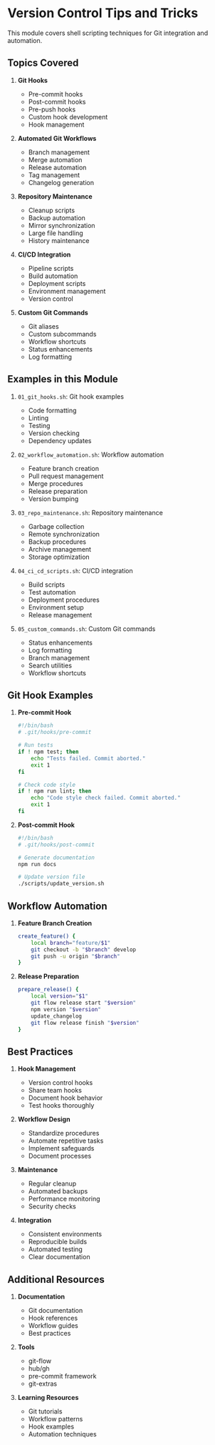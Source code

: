 # Version Control Tips and Tricks

This module covers shell scripting techniques for Git integration and automation.

## Topics Covered

1. **Git Hooks**
   - Pre-commit hooks
   - Post-commit hooks
   - Pre-push hooks
   - Custom hook development
   - Hook management

2. **Automated Git Workflows**
   - Branch management
   - Merge automation
   - Release automation
   - Tag management
   - Changelog generation

3. **Repository Maintenance**
   - Cleanup scripts
   - Backup automation
   - Mirror synchronization
   - Large file handling
   - History maintenance

4. **CI/CD Integration**
   - Pipeline scripts
   - Build automation
   - Deployment scripts
   - Environment management
   - Version control

5. **Custom Git Commands**
   - Git aliases
   - Custom subcommands
   - Workflow shortcuts
   - Status enhancements
   - Log formatting

## Examples in this Module

1. `01_git_hooks.sh`: Git hook examples
   - Code formatting
   - Linting
   - Testing
   - Version checking
   - Dependency updates

2. `02_workflow_automation.sh`: Workflow automation
   - Feature branch creation
   - Pull request management
   - Merge procedures
   - Release preparation
   - Version bumping

3. `03_repo_maintenance.sh`: Repository maintenance
   - Garbage collection
   - Remote synchronization
   - Backup procedures
   - Archive management
   - Storage optimization

4. `04_ci_cd_scripts.sh`: CI/CD integration
   - Build scripts
   - Test automation
   - Deployment procedures
   - Environment setup
   - Release management

5. `05_custom_commands.sh`: Custom Git commands
   - Status enhancements
   - Log formatting
   - Branch management
   - Search utilities
   - Workflow shortcuts

## Git Hook Examples

1. **Pre-commit Hook**
   ```bash
   #!/bin/bash
   # .git/hooks/pre-commit
   
   # Run tests
   if ! npm test; then
       echo "Tests failed. Commit aborted."
       exit 1
   fi
   
   # Check code style
   if ! npm run lint; then
       echo "Code style check failed. Commit aborted."
       exit 1
   fi
   ```

2. **Post-commit Hook**
   ```bash
   #!/bin/bash
   # .git/hooks/post-commit
   
   # Generate documentation
   npm run docs
   
   # Update version file
   ./scripts/update_version.sh
   ```

## Workflow Automation

1. **Feature Branch Creation**
   ```bash
   create_feature() {
       local branch="feature/$1"
       git checkout -b "$branch" develop
       git push -u origin "$branch"
   }
   ```

2. **Release Preparation**
   ```bash
   prepare_release() {
       local version="$1"
       git flow release start "$version"
       npm version "$version"
       update_changelog
       git flow release finish "$version"
   }
   ```

## Best Practices

1. **Hook Management**
   - Version control hooks
   - Share team hooks
   - Document hook behavior
   - Test hooks thoroughly

2. **Workflow Design**
   - Standardize procedures
   - Automate repetitive tasks
   - Implement safeguards
   - Document processes

3. **Maintenance**
   - Regular cleanup
   - Automated backups
   - Performance monitoring
   - Security checks

4. **Integration**
   - Consistent environments
   - Reproducible builds
   - Automated testing
   - Clear documentation

## Additional Resources

1. **Documentation**
   - Git documentation
   - Hook references
   - Workflow guides
   - Best practices

2. **Tools**
   - git-flow
   - hub/gh
   - pre-commit framework
   - git-extras

3. **Learning Resources**
   - Git tutorials
   - Workflow patterns
   - Hook examples
   - Automation techniques
